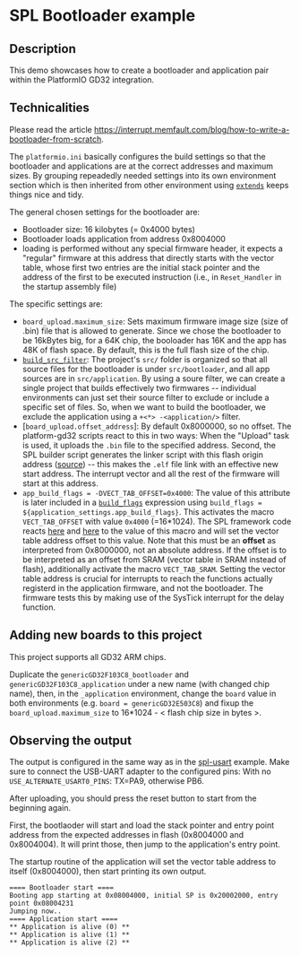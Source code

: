 # SPL Bootloader example

## Description 

This demo showcases how to create a bootloader and application pair within the PlatformIO GD32 integration.

## Technicalities

Please read the article https://interrupt.memfault.com/blog/how-to-write-a-bootloader-from-scratch.

The `platformio.ini` basically configures the build settings so that the bootloader and applications are at the correct addresses and maximum sizes. By grouping repeadedly needed settings into its own environment section which is then inherited from other environment using [`extends`](https://docs.platformio.org/en/latest/projectconf/section_env_advanced.html#extends) keeps things nice and tidy.

The general chosen settings for the bootloader are:
* Bootloader size: 16 kilobytes (= 0x4000 bytes)
* Bootloader loads application from address 0x8004000
* loading is performed without any special firmware header, it expects a "regular" firmware at this address that directly starts with the vector table, whose first two entries are the initial stack pointer and the address of the first to be executed instruction (i.e., in `Reset_Handler` in the startup assembly file)

The specific settings are:
* `board_upload.maximum_size`: Sets maximum firmware image size (size of .bin) file that is allowed to generate. Since we chose the bootloader to be 16kBytes big, for a 64K chip, the booloader has 16K and the app has 48K of flash space. By default, this is the full flash size of the chip.
* [`build_src_filter`](https://docs.platformio.org/en/latest/projectconf/section_env_build.html#build-src-filter): The project's `src/` folder is organized so that all source files for the bootloader is under `src/bootloader`, and all app sources are in `src/application`. By using a soure filter, we can create a single project that builds effectively two firmwares -- individual environments can just set their source filter to exclude or include a specific set of files. So, when we want to build the bootloader, we exclude the application using a `+<*> -<application/>` filter.
* [`board_upload.offset_address`]: By default 0x8000000, so no offset. The platform-gd32 scripts react to this in two ways: When the "Upload" task is used, it uploads the `.bin` file to the specified address. Second, the SPL builder script generates the linker script with this flash origin address ([source](https://github.com/CommunityGD32Cores/platform-gd32/blob/417eefefbf5e4c66bf1fd7a923a8cef8b68ae7aa/builder/frameworks/spl.py#L89-L104)) -- this makes the `.elf` file link with an effective new start address. The interrupt vector and all the rest of the firmware will start at this address.
* `app_build_flags = -DVECT_TAB_OFFSET=0x4000`: The value of this attribute is later included in a [`build_flags`](https://docs.platformio.org/en/latest/projectconf/section_env_build.html#build-flags) expression using `build_flags = ${application_settings.app_build_flags}`. This activates the macro `VECT_TAB_OFFSET` with value `0x4000` (=16*1024). The SPL framework code reacts [here](https://github.com/CommunityGD32Cores/gd32-pio-spl-package/blob/main/gd32/cmsis/variants/gd32f3x0/system_gd32f3x0.c#L43-L45) and [here](https://github.com/CommunityGD32Cores/gd32-pio-spl-package/blob/9e9c16ba8574e88894f7e13ac4c1e4758cce1a15/gd32/cmsis/variants/gd32f3x0/system_gd32f3x0.c#L208-L212) to the value of this macro and will set the vector table address offset to this value. Note that this must be an **offset** as interpreted from 0x8000000, not an absolute address. If the offset is to be interpreted as an offset from SRAM (vector table in SRAM instead of flash), additionally activate the macro `VECT_TAB_SRAM`.  Setting the vector table address is crucial for interrupts to reach the functions actually registerd in the application firmware, and not the bootloader. The firmware tests this by making use of the SysTick interrupt for the delay function.

## Adding new boards to this project

This project supports all GD32 ARM chips.

Duplicate the `genericGD32F103C8_bootloader` and `genericGD32F103C8_application` under a new name (with changed chip name), then, in the `_application` environment, change the `board` value in both environments (e.g. `board = genericGD32E503C8`) and fixup the `board_upload.maximum_size` to 16*1024 - \< flash chip size in bytes \>.

## Observing the output

The output is configured in the same way as in the [spl-usart](../gd32-spl-usart) example. Make sure to connect the USB-UART adapter to the configured pins: With no `USE_ALTERNATE_USART0_PINS`: TX=PA9, otherwise PB6.

After uploading, you should press the reset button to start from the beginning again.

First, the bootlaoder will start and load the stack pointer and entry point address from the expected addresses in flash (0x8004000 and 0x8004004). 
It will print those, then jump to the application's entry point. 

The startup routine of the application will set the vector table address to itself (0x8004000), then start printing its own output.

```
==== Bootloader start ====
Booting app starting at 0x08004000, initial SP is 0x20002000, entry point 0x08004231
Jumping now..
==== Application start ====
** Application is alive (0) **
** Application is alive (1) **
** Application is alive (2) **
```
